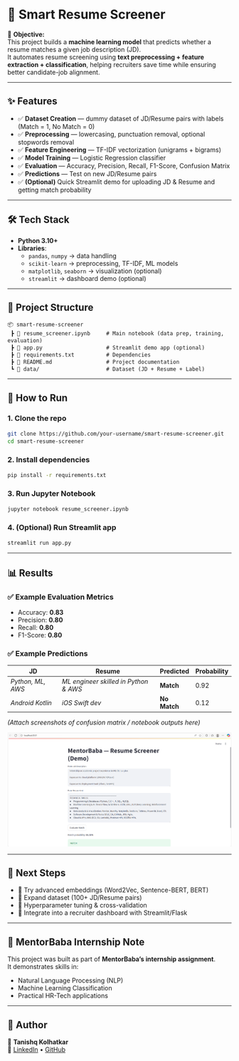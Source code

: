 # 📄 Smart Resume Screener 

🚀 **Objective:**  
This project builds a **machine learning model** that predicts whether a resume matches a given job description (JD).  
It automates resume screening using **text preprocessing + feature extraction + classification**, helping recruiters save time while ensuring better candidate-job alignment.  

---

## ✨ Features
- ✅ **Dataset Creation** — dummy dataset of JD/Resume pairs with labels (Match = 1, No Match = 0)  
- ✅ **Preprocessing** — lowercasing, punctuation removal, optional stopwords removal  
- ✅ **Feature Engineering** — TF-IDF vectorization (unigrams + bigrams)  
- ✅ **Model Training** — Logistic Regression classifier  
- ✅ **Evaluation** — Accuracy, Precision, Recall, F1-Score, Confusion Matrix  
- ✅ **Predictions** — Test on new JD/Resume pairs  
- ✅ **(Optional)** Quick Streamlit demo for uploading JD & Resume and getting match probability  

---

## 🛠️ Tech Stack
- **Python 3.10+**  
- **Libraries**:  
  - `pandas`, `numpy` → data handling  
  - `scikit-learn` → preprocessing, TF-IDF, ML models  
  - `matplotlib`, `seaborn` → visualization (optional)  
  - `streamlit` → dashboard demo (optional)  

---

## 📂 Project Structure
```
📦 smart-resume-screener
 ┣ 📜 resume_screener.ipynb     # Main notebook (data prep, training, evaluation)
 ┣ 📜 app.py                    # Streamlit demo app (optional)
 ┣ 📜 requirements.txt          # Dependencies
 ┣ 📜 README.md                 # Project documentation
 ┗ 📂 data/                     # Dataset (JD + Resume + Label)
```

---

## 🔧 How to Run

### 1. Clone the repo
```bash
git clone https://github.com/your-username/smart-resume-screener.git
cd smart-resume-screener
```

### 2. Install dependencies
```bash
pip install -r requirements.txt
```

### 3. Run Jupyter Notebook
```bash
jupyter notebook resume_screener.ipynb
```

### 4. (Optional) Run Streamlit app
```bash
streamlit run app.py
```

---

## 📊 Results

### ✅ Example Evaluation Metrics
- Accuracy: **0.83**  
- Precision: **0.80**  
- Recall: **0.80**  
- F1-Score: **0.80**  

### ✅ Example Predictions
| JD | Resume | Predicted | Probability |
|----|---------|-----------|-------------|
| *Python, ML, AWS* | *ML engineer skilled in Python & AWS* | **Match** | 0.92 |
| *Android Kotlin* | *iOS Swift dev* | **No Match** | 0.12 |

*(Attach screenshots of confusion matrix / notebook outputs here)*

![Alt text](https://github.com/tanishqkolhatkar93/Mentor_Baba_Gen_AI_Resume_Scanner/blob/main/Screenshot%202025-08-28%20131226.png)

---

## 🌱 Next Steps
- 🔹 Try advanced embeddings (Word2Vec, Sentence-BERT, BERT)  
- 🔹 Expand dataset (100+ JD/Resume pairs)  
- 🔹 Hyperparameter tuning & cross-validation  
- 🔹 Integrate into a recruiter dashboard with Streamlit/Flask  

---

## 🙌 MentorBaba Internship Note
This project was built as part of **MentorBaba’s internship assignment**.  
It demonstrates skills in:
- Natural Language Processing (NLP)  
- Machine Learning Classification  
- Practical HR-Tech applications  

---

## 📌 Author
👤 **Tanishq Kolhatkar**  
🔗 [LinkedIn](https://www.linkedin.com) • [GitHub](https://github.com/tanishqkolhatkar93)  
